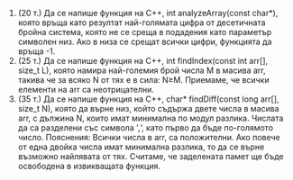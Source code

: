 1. (20 т.) Да се напише функция на C++, int analyzeArray(const char*), която
връща като резултат най-голямата цифра от десетичната бройна
система, която не се среща в подадения като параметър символен низ.
Ако в низа се срещат всички цифри, функцията да връща -1.
2. (25 т.) Да се напише функция на C++, int findIndex(const int arr[], size_t L),
която намира най-големия брой числа М в масива arr, такива че за
всяко N от тях е в сила: N≥М. Приемаме, че всички елементи на arr са
неотрицателни.
3. (35 т.) Да се напише функция на C++, char* findDiff(const long arr[], size_t
N), която да върне низ, който съдържа двете числа в масива arr, с
дължина N, които имат минимална по модул разлика. Числата да са
разделени със символа ',‘, като първо да бъде по-голямото число.
Пояснения: Всички числа в arr, са положителни. Ако повече от една
двойка числа имат минимална разлика, то да се върне възможно найлявата от тях. Считаме, че заделената памет ще бъде освободена в
извикващата функция.
